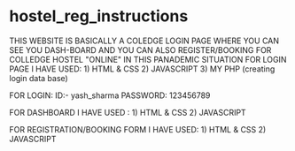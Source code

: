 # hostel_reg_instructions
THIS WEBSITE IS BASICALLY A COLEDGE LOGIN PAGE WHERE YOU CAN SEE YOU DASH-BOARD
AND YOU CAN ALSO REGISTER/BOOKING FOR COLLEDGE HOSTEL "ONLINE" IN THIS PANADEMIC SITUATION
FOR LOGIN PAGE I HAVE USED: 1) HTML & CSS
                            2) JAVASCRIPT
                            3) MY PHP (creating login data base)
                            
 FOR LOGIN: ID:- yash_sharma
            PASSWORD: 123456789
                            
FOR DASHBOARD I HAVE USED : 1) HTML & CSS
                            2) JAVASCRIPT
                            
FOR REGISTRATION/BOOKING FORM I HAVE USED: 1) HTML & CSS
                                           2) JAVASCRIPT
